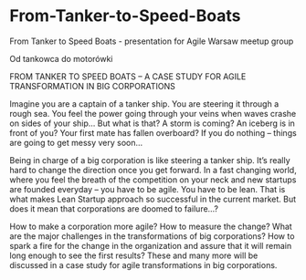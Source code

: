 # From-Tanker-to-Speed-Boats
From Tanker to Speed Boats - presentation for Agile Warsaw meetup group


Od tankowca do motorówki

FROM TANKER TO SPEED BOATS – A CASE STUDY FOR AGILE TRANSFORMATION IN BIG CORPORATIONS

Imagine you are a captain of a tanker ship. You are steering it through a rough sea. You feel the power going through your veins when waves crashe on sides of your ship… But what is that? A storm is coming? An iceberg is in front of you? Your first mate has fallen overboard? If you do nothing – things are going to get messy very soon…

Being in charge of a big corporation is like steering a tanker ship. It’s really hard to change the direction once you get forward. In a fast changing world, where you feel the breath of the competition on your neck and new startups are founded everyday – you have to be agile. You have to be lean. That is what makes Lean Startup approach so successful in the current market. But does it mean that corporations are doomed to failure…?

How to make a corporation more agile? How to measure the change? What are the major challenges in the transformations of big corporations? How to spark a fire for the change in the organization and assure that it will remain long enough to see the first results? These and many more will be discussed in a case study for agile transformations in big corporations.
